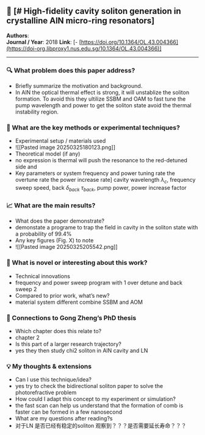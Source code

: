 ## 📄 [# High-fidelity cavity soliton generation in crystalline AlN micro-ring resonators]
**Authors**:  
**Journal / Year**:  2018
**Link**: [- [https://doi.org/10.1364/OL.43.004366](https://doi-org.libproxy1.nus.edu.sg/10.1364/OL.43.004366)]  

---

### 🔍 What problem does this paper address?
- Briefly summarize the motivation and background.
- In AlN the optical thermal effect is strong, it will unstablize the soliton formation. To avoid this they ultilize SSBM and OAM to fast tune the pump wavelength and power to get the soliton state avoid the thermal instability region.

### 🧪 What are the key methods or experimental techniques?
- Experimental setup / materials used
- ![[Pasted image 20250325180123.png]]
- Theoretical model (if any)
- no expression is thermal will push the resonance to the red-detuned side and 
- Key parameters or system
   frequency and power tuning rate the overtune rate the power increase rate]
   cavity wavelength $\lambda_c$,  frequency sweep speed,  back $\delta_{back}$ $\tau_{back}$, pump power, power increase factor
### 📈 What are the main results?
- What does the paper demonstrate?
- demonstate a programe to trap the field in cavity in the soliton state with a probability of 99.4%
- Any key figures (Fig. X) to note
- ![[Pasted image 20250325205542.png]]

### 🌟 What is novel or interesting about this work?
- Technical innovations
- frequency and power sweep program with 1 over detune and back sweep 2 
- Compared to prior work, what’s new?
- material system different combine SSBM and AOM

### 📌 Connections to Gong Zheng’s PhD thesis
- Which chapter does this relate to?
- chapter 2
- Is this part of a larger research trajectory?
- yes they then study chi2 soliton in AlN cavity and LN

### 💡 My thoughts & extensions
- Can I use this technique/idea?
- yes try to check the bidirectional soliton paper to solve the photorefractive problem
- How could I adapt this concept to my experiment or simulation?
- the fast scan can help us understand that the formation of comb is faster can be formed in a few nanosecond
- What are my questions after reading?s
- 对于LN 是否已经有稳定的soliton 观察到？？？是否需要延长寿命？？？
   